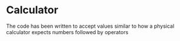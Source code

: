 # Calculator
The code has been written to accept values similar to how a physical calculator expects numbers followed by operators
